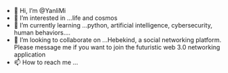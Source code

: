 - 👋 Hi, I’m @YanliMi
- 👀 I’m interested in ...life and cosmos
- 🌱 I’m currently learning ...python, artificial intelligence, cybersecurity, human behaviors....
- 💞️ I’m looking to collaborate on ...Hebekind, a social networking platform. Please message me if you want to join the futuristic web 3.0 networking application 
- 📫 How to reach me ...

<!---
YanliMi/YanliMi is a ✨ special ✨ repository because its `README.md` (this file) appears on your GitHub profile.
You can click the Preview link to take a look at your changes.
--->
